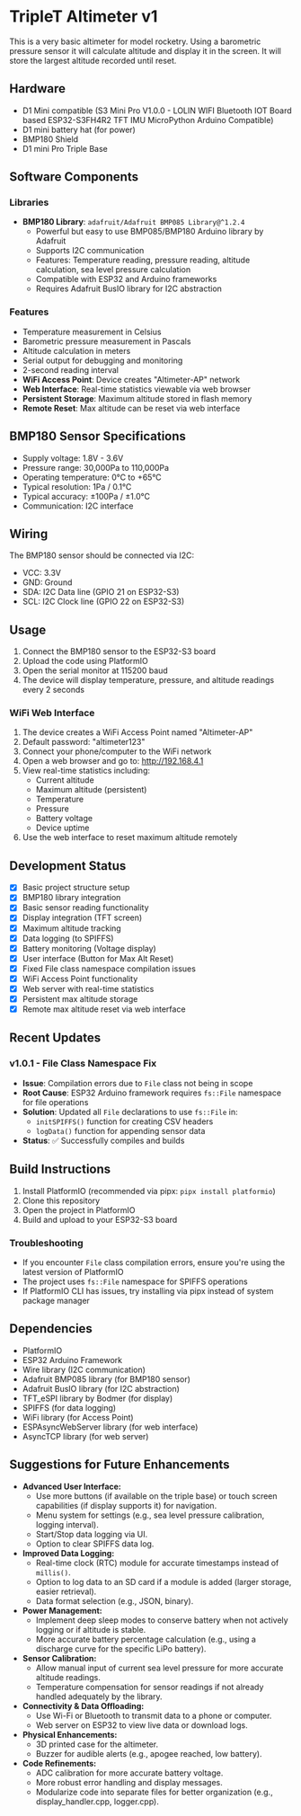 # TripleT Altimeter v1

This is a very basic altimeter for model rocketry.
Using a barometric pressure sensor it will calculate altitude and display it in the screen.
It will store the largest altitude recorded until reset.

## Hardware
- D1 Mini compatible (S3 Mini Pro V1.0.0 - LOLIN WIFI Bluetooth IOT Board based ESP32-S3FH4R2 TFT IMU MicroPython Arduino Compatible)
- D1 mini battery hat (for power) 
- BMP180 Shield
- D1 mini Pro Triple Base

## Software Components

### Libraries
- **BMP180 Library**: `adafruit/Adafruit BMP085 Library@^1.2.4`
  - Powerful but easy to use BMP085/BMP180 Arduino library by Adafruit
  - Supports I2C communication
  - Features: Temperature reading, pressure reading, altitude calculation, sea level pressure calculation  
  - Compatible with ESP32 and Arduino frameworks
  - Requires Adafruit BusIO library for I2C abstraction

### Features
- Temperature measurement in Celsius
- Barometric pressure measurement in Pascals
- Altitude calculation in meters
- Serial output for debugging and monitoring
- 2-second reading interval
- **WiFi Access Point**: Device creates "Altimeter-AP" network
- **Web Interface**: Real-time statistics viewable via web browser
- **Persistent Storage**: Maximum altitude stored in flash memory
- **Remote Reset**: Max altitude can be reset via web interface

## BMP180 Sensor Specifications
- Supply voltage: 1.8V - 3.6V
- Pressure range: 30,000Pa to 110,000Pa
- Operating temperature: 0°C to +65°C
- Typical resolution: 1Pa / 0.1°C
- Typical accuracy: ±100Pa / ±1.0°C
- Communication: I2C interface

## Wiring
The BMP180 sensor should be connected via I2C:
- VCC: 3.3V
- GND: Ground
- SDA: I2C Data line (GPIO 21 on ESP32-S3)
- SCL: I2C Clock line (GPIO 22 on ESP32-S3)

## Usage
1. Connect the BMP180 sensor to the ESP32-S3 board
2. Upload the code using PlatformIO
3. Open the serial monitor at 115200 baud
4. The device will display temperature, pressure, and altitude readings every 2 seconds

### WiFi Web Interface
1. The device creates a WiFi Access Point named "Altimeter-AP"
2. Default password: "altimeter123"
3. Connect your phone/computer to the WiFi network
4. Open a web browser and go to: http://192.168.4.1
5. View real-time statistics including:
   - Current altitude
   - Maximum altitude (persistent)
   - Temperature
   - Pressure
   - Battery voltage
   - Device uptime
6. Use the web interface to reset maximum altitude remotely

## Development Status
- [x] Basic project structure setup
- [x] BMP180 library integration
- [x] Basic sensor reading functionality
- [x] Display integration (TFT screen)
- [x] Maximum altitude tracking
- [x] Data logging (to SPIFFS)
- [x] Battery monitoring (Voltage display)
- [x] User interface (Button for Max Alt Reset)
- [x] Fixed File class namespace compilation issues
- [x] WiFi Access Point functionality
- [x] Web server with real-time statistics
- [x] Persistent max altitude storage
- [x] Remote max altitude reset via web interface

## Recent Updates

### v1.0.1 - File Class Namespace Fix
- **Issue**: Compilation errors due to `File` class not being in scope
- **Root Cause**: ESP32 Arduino framework requires `fs::File` namespace for file operations
- **Solution**: Updated all `File` declarations to use `fs::File` in:
  - `initSPIFFS()` function for creating CSV headers
  - `logData()` function for appending sensor data
- **Status**: ✅ Successfully compiles and builds

## Build Instructions
1. Install PlatformIO (recommended via pipx: `pipx install platformio`)
2. Clone this repository
3. Open the project in PlatformIO
4. Build and upload to your ESP32-S3 board

### Troubleshooting
- If you encounter `File` class compilation errors, ensure you're using the latest version of PlatformIO
- The project uses `fs::File` namespace for SPIFFS operations
- If PlatformIO CLI has issues, try installing via pipx instead of system package manager

## Dependencies
- PlatformIO
- ESP32 Arduino Framework
- Wire library (I2C communication)
- Adafruit BMP085 library (for BMP180 sensor)
- Adafruit BusIO library (for I2C abstraction)
- TFT_eSPI library by Bodmer (for display)
- SPIFFS (for data logging)
- WiFi library (for Access Point)
- ESPAsyncWebServer library (for web interface)
- AsyncTCP library (for web server)

## Suggestions for Future Enhancements
- **Advanced User Interface:**
    - Use more buttons (if available on the triple base) or touch screen capabilities (if display supports it) for navigation.
    - Menu system for settings (e.g., sea level pressure calibration, logging interval).
    - Start/Stop data logging via UI.
    - Option to clear SPIFFS data log.
- **Improved Data Logging:**
    - Real-time clock (RTC) module for accurate timestamps instead of `millis()`.
    - Option to log data to an SD card if a module is added (larger storage, easier retrieval).
    - Data format selection (e.g., JSON, binary).
- **Power Management:**
    - Implement deep sleep modes to conserve battery when not actively logging or if altitude is stable.
    - More accurate battery percentage calculation (e.g., using a discharge curve for the specific LiPo battery).
- **Sensor Calibration:**
    - Allow manual input of current sea level pressure for more accurate altitude readings.
    - Temperature compensation for sensor readings if not already handled adequately by the library.
- **Connectivity & Data Offloading:**
    - Use Wi-Fi or Bluetooth to transmit data to a phone or computer.
    - Web server on ESP32 to view live data or download logs.
- **Physical Enhancements:**
    - 3D printed case for the altimeter.
    - Buzzer for audible alerts (e.g., apogee reached, low battery).
- **Code Refinements:**
    - ADC calibration for more accurate battery voltage.
    - More robust error handling and display messages.
    - Modularize code into separate files for better organization (e.g., display_handler.cpp, logger.cpp).


